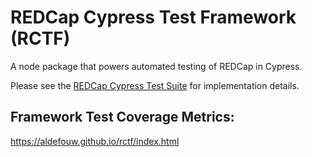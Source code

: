 # REDCap Cypress Test Framework (RCTF)

A node package that powers automated testing of REDCap in Cypress.

Please see the [REDCap Cypress Test Suite](https://github.com/aldefouw/redcap_cypress) for implementation details.

## Framework Test Coverage Metrics:
https://aldefouw.github.io/rctf/index.html
